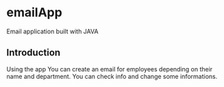 # emailApp
Email application built with JAVA

## Introduction 
Using the app You can create an email for employees depending on their name and department.
You can check info and change some informations.
